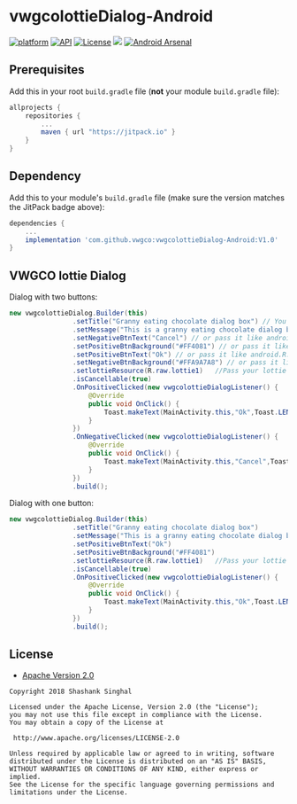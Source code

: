 # vwgcolottieDialog-Android
[![platform](https://img.shields.io/badge/platform-Android-yellow.svg)](https://www.android.com)
[![API](https://img.shields.io/badge/API-15%2B-brightgreen.svg?style=plastic)](https://android-arsenal.com/api?level=15)
[![License](https://img.shields.io/badge/license-Apache%202-4EB1BA.svg?style=flat-square)](https://www.apache.org/licenses/LICENSE-2.0.html)
[![](https://jitpack.io/v/Shashank02051997/vwgcolottieDialog-Android.svg)](https://jitpack.io/#Shashank02051997/vwgcolottieDialog-Android)
[![Android Arsenal](https://img.shields.io/badge/Android%20Arsenal-vwgcolottieDialog-brightgreen.svg?style=flat)](https://android-arsenal.com/details/1/6652)


## Prerequisites

Add this in your root `build.gradle` file (**not** your module `build.gradle` file):

```gradle
allprojects {
	repositories {
		...
		maven { url "https://jitpack.io" }
	}
}
```

## Dependency

Add this to your module's `build.gradle` file (make sure the version matches the JitPack badge above):

```gradle
dependencies {
	...
	implementation 'com.github.vwgco:vwgcolottieDialog-Android:V1.0'
}
```
## VWGCO lottie Dialog

Dialog with two buttons:

``` java
new vwgcolottieDialog.Builder(this)
                .setTitle("Granny eating chocolate dialog box") // You can also send title like R.string.from_resources
                .setMessage("This is a granny eating chocolate dialog box. This library is used to help you easily create fancy lottiey dialog.") // or pass like R.string.description_from_resources
                .setNegativeBtnText("Cancel") // or pass it like android.R.string.cancel
                .setPositiveBtnBackground("#FF4081") // or pass it like R.color.positiveButton
                .setPositiveBtnText("Ok") // or pass it like android.R.string.ok
                .setNegativeBtnBackground("#FFA9A7A8") // or pass it like R.color.negativeButton
                .setlottieResource(R.raw.lottie1)   //Pass your lottie here
                .isCancellable(true)
                .OnPositiveClicked(new vwgcolottieDialogListener() {
                    @Override
                    public void OnClick() {
                        Toast.makeText(MainActivity.this,"Ok",Toast.LENGTH_SHORT).show();
                    }
                })
                .OnNegativeClicked(new vwgcolottieDialogListener() {
                    @Override
                    public void OnClick() {
                        Toast.makeText(MainActivity.this,"Cancel",Toast.LENGTH_SHORT).show();
                    }
                })
                .build();
```

Dialog with one button:

``` java
new vwgcolottieDialog.Builder(this)
                .setTitle("Granny eating chocolate dialog box")
                .setMessage("This is a granny eating chocolate dialog box. This library is used to help you easily create fancy lottiey dialog.")
                .setPositiveBtnText("Ok")
                .setPositiveBtnBackground("#FF4081")
                .setlottieResource(R.raw.lottie1)   //Pass your lottie here
                .isCancellable(true)
                .OnPositiveClicked(new vwgcolottieDialogListener() {
                    @Override
                    public void OnClick() {
                        Toast.makeText(MainActivity.this,"Ok",Toast.LENGTH_SHORT).show();
                    }
                })
                .build();
```


## License

* [Apache Version 2.0](http://www.apache.org/licenses/LICENSE-2.0.html)

```
Copyright 2018 Shashank Singhal

Licensed under the Apache License, Version 2.0 (the "License");
you may not use this file except in compliance with the License.
You may obtain a copy of the License at

 http://www.apache.org/licenses/LICENSE-2.0

Unless required by applicable law or agreed to in writing, software
distributed under the License is distributed on an "AS IS" BASIS,
WITHOUT WARRANTIES OR CONDITIONS OF ANY KIND, either express or implied.
See the License for the specific language governing permissions and
limitations under the License.

